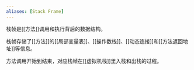 ```yaml
---
aliases: [Stack Frame]
---
```


栈帧是[[方法]]调用和执行背后的数据结构。

栈帧存储了[[方法]]的[[局部变量表]]、[[操作数栈]]、[[动态连接]]和[[方法返回地址]]等信息。

方法调用开始到结束，对应栈帧在[[虚拟机栈]]里入栈和出栈的过程。